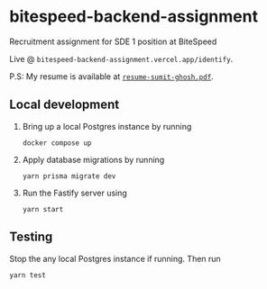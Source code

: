 # bitespeed-backend-assignment

Recruitment assignment for SDE 1 position at BiteSpeed

Live @ `bitespeed-backend-assignment.vercel.app/identify`.

P.S: My resume is available at [`resume-sumit-ghosh.pdf`](resume-sumit-ghosh.pdf).

## Local development

1. Bring up a local Postgres instance by running
   ```
   docker compose up
   ```
2. Apply database migrations by running
   ```
   yarn prisma migrate dev
   ```
3. Run the Fastify server using
   ```
   yarn start
   ```

## Testing

Stop the any local Postgres instance if running. Then run

```
yarn test
```
